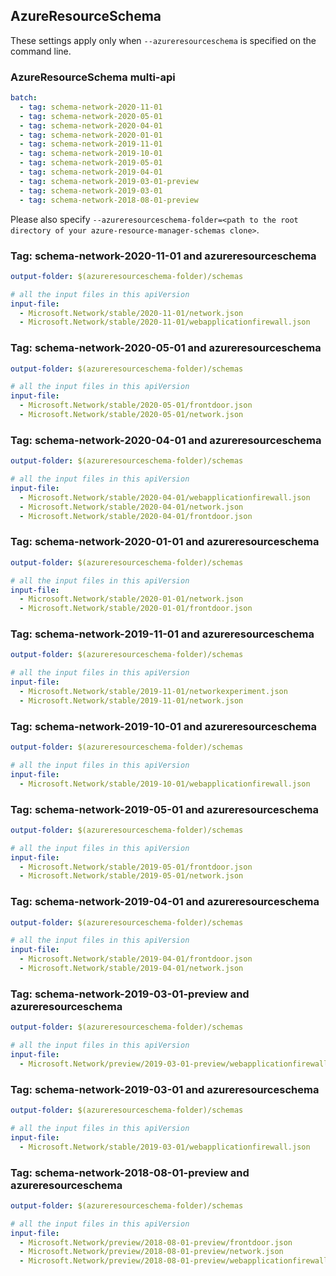 ## AzureResourceSchema

These settings apply only when `--azureresourceschema` is specified on the command line.

### AzureResourceSchema multi-api

``` yaml $(azureresourceschema) && $(multiapi)
batch:
  - tag: schema-network-2020-11-01
  - tag: schema-network-2020-05-01
  - tag: schema-network-2020-04-01
  - tag: schema-network-2020-01-01
  - tag: schema-network-2019-11-01
  - tag: schema-network-2019-10-01
  - tag: schema-network-2019-05-01
  - tag: schema-network-2019-04-01
  - tag: schema-network-2019-03-01-preview
  - tag: schema-network-2019-03-01
  - tag: schema-network-2018-08-01-preview

```

Please also specify `--azureresourceschema-folder=<path to the root directory of your azure-resource-manager-schemas clone>`.

### Tag: schema-network-2020-11-01 and azureresourceschema

``` yaml $(tag) == 'schema-network-2020-11-01' && $(azureresourceschema)
output-folder: $(azureresourceschema-folder)/schemas

# all the input files in this apiVersion
input-file:
  - Microsoft.Network/stable/2020-11-01/network.json
  - Microsoft.Network/stable/2020-11-01/webapplicationfirewall.json

```

### Tag: schema-network-2020-05-01 and azureresourceschema

``` yaml $(tag) == 'schema-network-2020-05-01' && $(azureresourceschema)
output-folder: $(azureresourceschema-folder)/schemas

# all the input files in this apiVersion
input-file:
  - Microsoft.Network/stable/2020-05-01/frontdoor.json
  - Microsoft.Network/stable/2020-05-01/network.json

```

### Tag: schema-network-2020-04-01 and azureresourceschema

``` yaml $(tag) == 'schema-network-2020-04-01' && $(azureresourceschema)
output-folder: $(azureresourceschema-folder)/schemas

# all the input files in this apiVersion
input-file:
  - Microsoft.Network/stable/2020-04-01/webapplicationfirewall.json
  - Microsoft.Network/stable/2020-04-01/network.json
  - Microsoft.Network/stable/2020-04-01/frontdoor.json

```

### Tag: schema-network-2020-01-01 and azureresourceschema

``` yaml $(tag) == 'schema-network-2020-01-01' && $(azureresourceschema)
output-folder: $(azureresourceschema-folder)/schemas

# all the input files in this apiVersion
input-file:
  - Microsoft.Network/stable/2020-01-01/network.json
  - Microsoft.Network/stable/2020-01-01/frontdoor.json

```

### Tag: schema-network-2019-11-01 and azureresourceschema

``` yaml $(tag) == 'schema-network-2019-11-01' && $(azureresourceschema)
output-folder: $(azureresourceschema-folder)/schemas

# all the input files in this apiVersion
input-file:
  - Microsoft.Network/stable/2019-11-01/networkexperiment.json
  - Microsoft.Network/stable/2019-11-01/network.json

```

### Tag: schema-network-2019-10-01 and azureresourceschema

``` yaml $(tag) == 'schema-network-2019-10-01' && $(azureresourceschema)
output-folder: $(azureresourceschema-folder)/schemas

# all the input files in this apiVersion
input-file:
  - Microsoft.Network/stable/2019-10-01/webapplicationfirewall.json

```

### Tag: schema-network-2019-05-01 and azureresourceschema

``` yaml $(tag) == 'schema-network-2019-05-01' && $(azureresourceschema)
output-folder: $(azureresourceschema-folder)/schemas

# all the input files in this apiVersion
input-file:
  - Microsoft.Network/stable/2019-05-01/frontdoor.json
  - Microsoft.Network/stable/2019-05-01/network.json

```

### Tag: schema-network-2019-04-01 and azureresourceschema

``` yaml $(tag) == 'schema-network-2019-04-01' && $(azureresourceschema)
output-folder: $(azureresourceschema-folder)/schemas

# all the input files in this apiVersion
input-file:
  - Microsoft.Network/stable/2019-04-01/frontdoor.json
  - Microsoft.Network/stable/2019-04-01/network.json

```

### Tag: schema-network-2019-03-01-preview and azureresourceschema

``` yaml $(tag) == 'schema-network-2019-03-01-preview' && $(azureresourceschema)
output-folder: $(azureresourceschema-folder)/schemas

# all the input files in this apiVersion
input-file:
  - Microsoft.Network/preview/2019-03-01-preview/webapplicationfirewall.json

```

### Tag: schema-network-2019-03-01 and azureresourceschema

``` yaml $(tag) == 'schema-network-2019-03-01' && $(azureresourceschema)
output-folder: $(azureresourceschema-folder)/schemas

# all the input files in this apiVersion
input-file:
  - Microsoft.Network/stable/2019-03-01/webapplicationfirewall.json

```

### Tag: schema-network-2018-08-01-preview and azureresourceschema

``` yaml $(tag) == 'schema-network-2018-08-01-preview' && $(azureresourceschema)
output-folder: $(azureresourceschema-folder)/schemas

# all the input files in this apiVersion
input-file:
  - Microsoft.Network/preview/2018-08-01-preview/frontdoor.json
  - Microsoft.Network/preview/2018-08-01-preview/network.json
  - Microsoft.Network/preview/2018-08-01-preview/webapplicationfirewall.json

```
